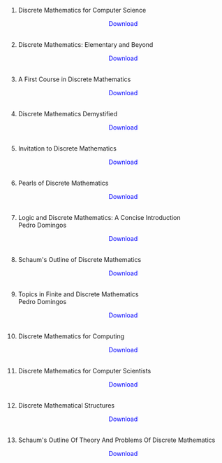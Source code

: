 1. Discrete Mathematics for Computer Science</br>
                <a href="https://github.com/manjunath5496/Algorithm-Books/blob/master/DS1.pdf" target="_blank" style="text-decoration:none"> <font color="blue"> <center> Download</center></font> </a></br>
                
2. Discrete Mathematics: Elementary and Beyond</br>
                <a href="https://github.com/manjunath5496/Algorithm-Books/blob/master/DS2.pdf" target="_blank" style="text-decoration:none"> <font color="blue"> <center> Download</center></font> </a></br>
                
3. A First Course in Discrete Mathematics</br>
                <a href="https://github.com/manjunath5496/Algorithm-Books/blob/master/DS3.pdf" target="_blank" style="text-decoration:none"> <font color="blue"> <center> Download</center></font> </a></br>
                
4.  Discrete Mathematics Demystified</br>
                <a href="https://github.com/manjunath5496/Algorithm-Books/blob/master/DS4.pdf" target="_blank" style="text-decoration:none"> <font color="blue"> <center> Download</center></font> </a></br>
                
5. Invitation to Discrete Mathematics</br>
                <a href="https://github.com/manjunath5496/Algorithm-Books/blob/master/DS5.pdf" target="_blank" style="text-decoration:none"> <font color="blue"> <center> Download</center></font> </a></br>
                
6.  Pearls of Discrete Mathematics</br>
                <a href="https://github.com/manjunath5496/Algorithm-Books/blob/master/DS6.pdf" target="_blank" style="text-decoration:none"> <font color="blue"> <center> Download</center></font> </a></br>
                
7. Logic and Discrete Mathematics: A Concise Introduction</br>
               Pedro Domingos</br>
                <a href="https://github.com/manjunath5496/Algorithm-Books/blob/master/DS7.pdf" target="_blank" style="text-decoration:none"> <font color="blue"> <center> Download</center></font> </a></br>
                
     
8.  Schaum's Outline of Discrete Mathematics</br>
                <a href="https://github.com/manjunath5496/Algorithm-Books/blob/master/DS8.pdf" target="_blank" style="text-decoration:none"> <font color="blue"> <center> Download</center></font> </a></br>
                
9. Topics in Finite and Discrete Mathematics</br>
               Pedro Domingos</br>
                <a href="https://github.com/manjunath5496/Algorithm-Books/blob/master/DS9.pdf" target="_blank" style="text-decoration:none"> <font color="blue"> <center> Download</center></font> </a></br>
                
10.  Discrete Mathematics for Computing</br>
                <a href="https://github.com/manjunath5496/Algorithm-Books/blob/master/DS10.pdf" target="_blank" style="text-decoration:none"> <font color="blue"> <center> Download</center></font> </a></br>
                
11. Discrete Mathematics for Computer Scientists </br>
                <a href="https://github.com/manjunath5496/Algorithm-Books/blob/master/DS11.pdf" target="_blank" style="text-decoration:none"> <font color="blue"> <center> Download</center></font> </a></br>
                
12.  Discrete Mathematical Structures</br>
                <a href="https://github.com/manjunath5496/Algorithm-Books/blob/master/DS12.pdf" target="_blank" style="text-decoration:none"> <font color="blue"> <center> Download</center></font> </a></br>
                
13. Schaum's Outline Of Theory And Problems Of Discrete Mathematics  </br>
                <a href="https://github.com/manjunath5496/Algorithm-Books/blob/master/DS13.pdf" target="_blank" style="text-decoration:none"> <font color="blue"> <center> Download</center></font> </a></br>
                                
                                
                
                
                
                
                
                
                
                
                
                
                
                
                
                
